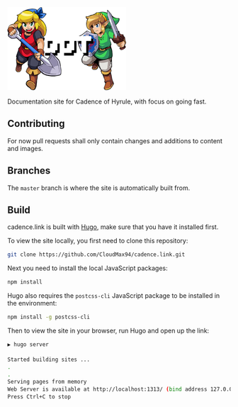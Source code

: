 <img src="https://raw.githubusercontent.com/cloudmax94/cadence.link/master/static/img/logo.png" alt="cadence.link" width="268">

Documentation site for Cadence of Hyrule, with focus on going fast.

## Contributing

For now pull requests shall only contain changes and additions to content and images.

## Branches

The ``master`` branch is where the site is automatically built from.

## Build

cadence.link is built with [Hugo](https://gohugo.io/getting-started/installing/), make sure that you have it installed first.

To view the site locally, you first need to clone this repository:
```bash
git clone https://github.com/CloudMax94/cadence.link.git
```

Next you need to install the local JavaScript packages:
```bash
npm install
```

Hugo also requires the ``postcss-cli`` JavaScript package to be installed in the environment:
```bash
npm install -g postcss-cli
```

Then to view the site in your browser, run Hugo and open up the link:

```bash
▶ hugo server

Started building sites ...
.
.
Serving pages from memory
Web Server is available at http://localhost:1313/ (bind address 127.0.0.1)
Press Ctrl+C to stop
```
